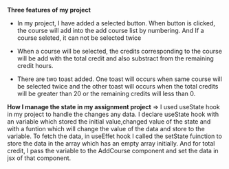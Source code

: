 **Three features of my project**

* In my project, I have added a selected button. When button is clicked, the course will add into the add course list by numbering. And If a course seleted, it can not be  selected twice

* When a course will be selected, the credits corresponding to the course will be add with the total credit and also substract from the remaining credit hours.

* There are two toast added. One toast will occurs when same course will be selected twice and the other toast will occurs when the total credits will be greater than 20 or the remaining credits will less than 0.



**How I manage the state in my assignment project**
=> I used useState hook in my project to handle the changes any data. I declare useState hook with an variable which stored the initial value,changed value of the state and with a funtion which will change the value of the data and store to the variable. To fetch the data, in useEffet hook I called the setState fuinction to store the data in the array which has an empty array initially. And for total credit, I pass the variable to the AddCourse component and set the data in jsx of that component.